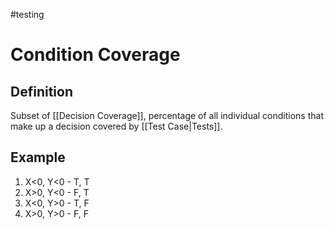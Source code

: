 #testing

# Condition Coverage

## Definition

Subset of [[Decision Coverage]], percentage of all individual conditions that make up a decision covered by [[Test Case|Tests]].

## Example

1. X<0, Y<0 - T, T
2. X>0, Y<0 - F, T
3. X<0, Y>0 - T, F
4. X>0, Y>0 - F, F

